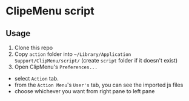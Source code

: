 # ClipeMenu script

## Usage 

1. Clone this repo
2. Copy `action` folder into `~/Library/Application Support/ClipMenu/script/` (create `script` folder if it doesn't exist)
3. Open ClipMenu's `Preferences...`
  - select `Action` tab.
  - from the `Action Menu`'s `User's` tab, you can see the imported js files
  - choose whichever you want from right pane to left pane